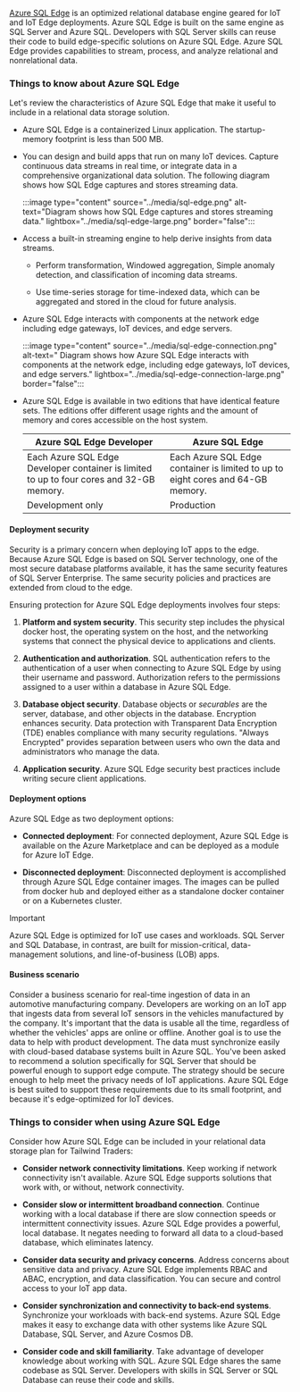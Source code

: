 
[Azure SQL Edge](/azure/azure-sql-edge/overview) is an optimized relational database engine geared for IoT and IoT Edge deployments. Azure SQL Edge is built on the same engine as SQL Server and Azure SQL. Developers with SQL Server skills can reuse their code to build edge-specific solutions on Azure SQL Edge. Azure SQL Edge provides capabilities to stream, process, and analyze relational and nonrelational data.

### Things to know about Azure SQL Edge

Let's review the characteristics of Azure SQL Edge that make it useful to include in a relational data storage solution.

- Azure SQL Edge is a containerized Linux application. The startup-memory footprint is less than 500 MB.

- You can design and build apps that run on many IoT devices. Capture continuous data streams in real time, or integrate data in a comprehensive organizational data solution. The following diagram shows how SQL Edge captures and stores streaming data.

   :::image type="content" source="../media/sql-edge.png" alt-text="Diagram shows how SQL Edge captures and stores streaming data." lightbox="../media/sql-edge-large.png" border="false":::

- Access a built-in streaming engine to help derive insights from data streams.

   - Perform transformation, Windowed aggregation, Simple anomaly detection, and classification of incoming data streams.

   - Use time-series storage for time-indexed data, which can be aggregated and stored in the cloud for future analysis.

- Azure SQL Edge interacts with components at the network edge including edge gateways, IoT devices, and edge servers.

   :::image type="content" source="../media/sql-edge-connection.png" alt-text=" Diagram shows how Azure SQL Edge interacts with components at the network edge, including edge gateways, IoT devices, and edge servers." lightbox="../media/sql-edge-connection-large.png" border="false":::

- Azure SQL Edge is available in two editions that have identical feature sets. The editions offer different usage rights and the amount of memory and cores accessible on the host system.

   | Azure SQL Edge Developer | Azure SQL Edge |
   | --- | --- |
   | Each Azure SQL Edge Developer container is limited to up to four cores and 32-GB memory. | Each Azure SQL Edge container is limited to up to eight cores and 64-GB memory. |
   | Development only | Production |

#### Deployment security

Security is a primary concern when deploying IoT apps to the edge. Because Azure SQL Edge is based on SQL Server technology, one of the most secure database platforms available, it has the same security features of SQL Server Enterprise. The same security policies and practices are extended from cloud to the edge.

Ensuring protection for Azure SQL Edge deployments involves four steps:

1. **Platform and system security**. This security step includes the physical docker host, the operating system on the host, and the networking systems that connect the physical device to applications and clients.

1. **Authentication and authorization**. SQL authentication refers to the authentication of a user when connecting to Azure SQL Edge by using their username and password. Authorization refers to the permissions assigned to a user within a database in Azure SQL Edge.

1. **Database object security**. Database objects or _securables_ are the server, database, and other objects in the database. Encryption enhances security. Data protection with Transparent Data Encryption (TDE) enables compliance with many security regulations. "Always Encrypted" provides separation between users who own the data and administrators who manage the data. 

1. **Application security**. Azure SQL Edge security best practices include writing secure client applications.

#### Deployment options

Azure SQL Edge as two deployment options:

- **Connected deployment**: For connected deployment, Azure SQL Edge is available on the Azure Marketplace and can be deployed as a module for Azure IoT Edge. 

- **Disconnected deployment**: Disconnected deployment is accomplished through Azure SQL Edge container images. The images can be pulled from docker hub and deployed either as a standalone docker container or on a Kubernetes cluster.

> [!IMPORTANT] 
> Azure SQL Edge is optimized for IoT use cases and workloads. SQL Server and SQL Database, in contrast, are built for mission-critical, data-management solutions, and line-of-business (LOB) apps.

#### Business scenario

Consider a business scenario for real-time ingestion of data in an automotive manufacturing company. Developers are working on an IoT app that ingests data from several IoT sensors in the vehicles manufactured by the company. It's important that the data is usable all the time, regardless of whether the vehicles' apps are online or offline. Another goal is to use the data to help with product development. The data must synchronize easily with cloud-based database systems built in Azure SQL. You've been asked to recommend a solution specifically for SQL Server that should be powerful enough to support edge compute. The strategy should be secure enough to help meet the privacy needs of IoT applications. Azure SQL Edge is best suited to support these requirements due to its small footprint, and because it's edge-optimized for IoT devices.

### Things to consider when using Azure SQL Edge

Consider how Azure SQL Edge can be included in your relational data storage plan for Tailwind Traders:

- **Consider network connectivity limitations**. Keep working if network connectivity isn't available. Azure SQL Edge supports solutions that work with, or without, network connectivity.

- **Consider slow or intermittent broadband connection**. Continue working with a local database if there are slow connection speeds or intermittent connectivity issues. Azure SQL Edge provides a powerful, local database. It negates needing to forward all data to a cloud-based database, which eliminates latency.

- **Consider data security and privacy concerns**. Address concerns about sensitive data and privacy. Azure SQL Edge implements RBAC and ABAC, encryption, and data classification. You can secure and control access to your IoT app data.

- **Consider synchronization and connectivity to back-end systems**. Synchronize your workloads with back-end systems. Azure SQL Edge makes it easy to exchange data with other systems like Azure SQL Database, SQL Server, and Azure Cosmos DB.

- **Consider code and skill familiarity**. Take advantage of developer knowledge about working with SQL. Azure SQL Edge shares the same codebase as SQL Server. Developers with skills in SQL Server or SQL Database can reuse their code and skills.